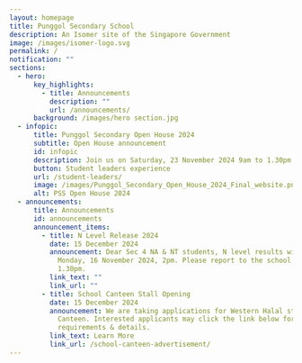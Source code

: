 ```yaml
---
layout: homepage
title: Punggol Secondary School
description: An Isomer site of the Singapore Government
image: /images/isomer-logo.svg
permalink: /
notification: ""
sections:
  - hero:
      key_highlights:
        - title: Announcements
          description: ""
          url: /announcements/
      background: /images/hero section.jpg
  - infopic:
      title: Punggol Secondary Open House 2024
      subtitle: Open House announcement
      id: infopic
      description: Join us on Saturday, 23 November 2024 9am to 1.30pm
      button: Student leaders experience
      url: /student-leaders/
      image: /images/Punggol_Secondary_Open_House_2024_Final_website.png
      alt: PSS Open House 2024
  - announcements:
      title: Announcements
      id: announcements
      announcement_items:
        - title: N Level Release 2024
          date: 15 December 2024
          announcement: Dear Sec 4 NA & NT students, N level results will be released on
            Monday, 16 November 2024, 2pm. Please report to the school hall by
            1.30pm.
          link_text: ""
          link_url: ""
        - title: School Canteen Stall Opening
          date: 15 December 2024
          announcement: We are taking applications for Western Halal stall for our School
            Canteen. Interested applicants may click the link below for
            requirements & details.
          link_text: Learn More
          link_url: /school-canteen-advertisement/
---
```

